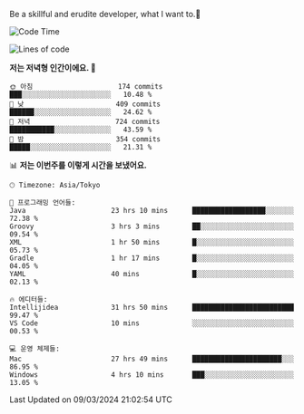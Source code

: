 Be a skillful and erudite developer, what I want to.👶

<!--START_SECTION:waka-->
![Code Time](http://img.shields.io/badge/Code%20Time-496%20hrs%2052%20mins-blue)

![Lines of code](https://img.shields.io/badge/%EC%A0%80%EB%8A%94%20%EC%97%AC%ED%83%9C%EA%B9%8C%EC%A7%80%20-800.9%20thousand%20%EC%A4%84%EC%9D%98%20%EC%BD%94%EB%93%9C%EB%A5%BC%20%EC%9E%91%EC%84%B1%ED%96%88%EC%96%B4%EC%9A%94.-blue)

**저는 저녁형 인간이에요. 🦉** 

```text
🌞 아침                     174 commits         ███░░░░░░░░░░░░░░░░░░░░░░   10.48 % 
🌆 낮　                     409 commits         ██████░░░░░░░░░░░░░░░░░░░   24.62 % 
🌃 저녁                     724 commits         ███████████░░░░░░░░░░░░░░   43.59 % 
🌙 밤　                     354 commits         █████░░░░░░░░░░░░░░░░░░░░   21.31 % 
```


📊 **저는 이번주를 이렇게 시간을 보냈어요.** 

```text
🕑︎ Timezone: Asia/Tokyo

💬 프로그래밍 언어들: 
Java                     23 hrs 10 mins      ██████████████████░░░░░░░   72.38 % 
Groovy                   3 hrs 3 mins        ██░░░░░░░░░░░░░░░░░░░░░░░   09.54 % 
XML                      1 hr 50 mins        █░░░░░░░░░░░░░░░░░░░░░░░░   05.73 % 
Gradle                   1 hr 17 mins        █░░░░░░░░░░░░░░░░░░░░░░░░   04.05 % 
YAML                     40 mins             █░░░░░░░░░░░░░░░░░░░░░░░░   02.13 % 

🔥 에디터들: 
Intellijidea             31 hrs 50 mins      █████████████████████████   99.47 % 
VS Code                  10 mins             ░░░░░░░░░░░░░░░░░░░░░░░░░   00.53 % 

💻 운영 체제들: 
Mac                      27 hrs 49 mins      ██████████████████████░░░   86.95 % 
Windows                  4 hrs 10 mins       ███░░░░░░░░░░░░░░░░░░░░░░   13.05 % 
```


 Last Updated on 09/03/2024 21:02:54 UTC
<!--END_SECTION:waka-->
